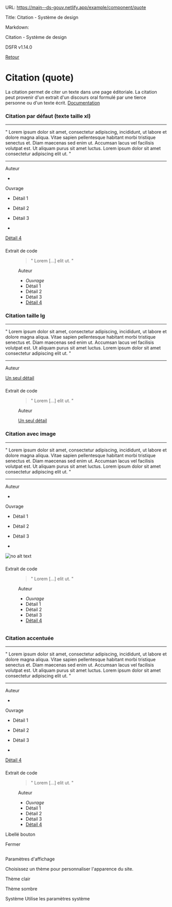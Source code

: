 URL:
https://main--ds-gouv.netlify.app/example/component/quote

Title:
Citation - Système de design

Markdown:

Citation - Système de design


DSFR v1.14.0


[Retour](../)


# Citation (quote)


La citation permet de citer un texte dans une page éditoriale. La citation peut provenir d'un extrait d'un discours oral formulé par une tierce personne ou d'un texte écrit.
[Documentation](https://www.systeme-de-design.gouv.fr/elements-d-interface/composants/citation)


### Citation par défaut (texte taille xl)


------------------------------


" Lorem ipsum dolor sit amet, consectetur adipiscing, incididunt, ut labore et dolore magna aliqua. Vitae sapien pellentesque habitant morbi tristique senectus et. Diam maecenas sed enim ut. Accumsan lacus vel facilisis volutpat est. Ut aliquam purus sit amet luctus. Lorem ipsum dolor sit amet consectetur adipiscing elit ut. "

------------------------------


Auteur

-
Ouvrage


- Détail 1

- Détail 2

- Détail 3

-
[Détail 4](%5B%C3%80%20MODIFIER%20-%20Lien%20vers%20la%20sources%20ou%20des%20infos%20compl%C3%A9mentaires%5D)


###
Extrait de code


<figure class="fr-quote">
<blockquote cite="[À MODIFIER - https://lien-vers-la-source.fr]">
<p>" Lorem [...] elit ut. "</p>
</blockquote>
<figcaption>
<p class="fr-quote__author">Auteur</p>
<ul class="fr-quote__source">
<li>
<cite>Ouvrage</cite>
</li>
<li>Détail 1</li>
<li>Détail 2</li>
<li>Détail 3</li>
<li>
<a target="_blank" rel="noopener external" title="Détail 4 - nouvelle fenêtre" href="[À MODIFIER - Lien vers la sources ou des infos complémentaires]">Détail 4</a>
</li>
</ul>
</figcaption>
</figure>


### Citation taille lg


------------------------------


" Lorem ipsum dolor sit amet, consectetur adipiscing, incididunt, ut labore et dolore magna aliqua. Vitae sapien pellentesque habitant morbi tristique senectus et. Diam maecenas sed enim ut. Accumsan lacus vel facilisis volutpat est. Ut aliquam purus sit amet luctus. Lorem ipsum dolor sit amet consectetur adipiscing elit ut. "

------------------------------


Auteur


[Un seul détail](%5B%C3%80%20MODIFIER%20-%20Lien%20vers%20la%20sources%20ou%20des%20infos%20compl%C3%A9mentaires%5D)


###
Extrait de code


<figure class="fr-quote">
<blockquote cite="[À MODIFIER - https://lien-vers-la-source.fr]">
<p class="fr-text--lg">" Lorem [...] elit ut. "</p>
</blockquote>
<figcaption>
<p class="fr-quote__author">Auteur</p>
<div class="fr-quote__source">
<a target="_blank" href="[À MODIFIER - Lien vers la sources ou des infos complémentaires]">Un seul détail</a>
</div>
</figcaption>
</figure>


### Citation avec image


------------------------------


" Lorem ipsum dolor sit amet, consectetur adipiscing, incididunt, ut labore et dolore magna aliqua. Vitae sapien pellentesque habitant morbi tristique senectus et. Diam maecenas sed enim ut. Accumsan lacus vel facilisis volutpat est. Ut aliquam purus sit amet luctus. Lorem ipsum dolor sit amet consectetur adipiscing elit ut. "

------------------------------


Auteur

-
Ouvrage


- Détail 1

- Détail 2

- Détail 3

-


![no alt text](../../../example/img/placeholder.1x1.png)


###
Extrait de code


<figure class="fr-quote fr-quote--column">
<blockquote cite="[À MODIFIER - https://lien-vers-la-source.fr]">
<p>" Lorem [...] elit ut. "</p>
</blockquote>
<figcaption>
<p class="fr-quote__author">Auteur</p>
<ul class="fr-quote__source">
<li>
<cite>Ouvrage</cite>
</li>
<li>Détail 1</li>
<li>Détail 2</li>
<li>Détail 3</li>
<li>
<a href="">Détail 4</a>
</li>
</ul>
<div class="fr-quote__image">
<img class="fr-responsive-img" src="../../../example/img/placeholder.1x1.png" alt="" />
<!-- L'alternative de l'image (attribut alt) doit rester vide car l'image est illustrative et ne doit pas être restituée aux technologies d'assistance -->
</div>
</figcaption>
</figure>


### Citation accentuée


------------------------------


" Lorem ipsum dolor sit amet, consectetur adipiscing, incididunt, ut labore et dolore magna aliqua. Vitae sapien pellentesque habitant morbi tristique senectus et. Diam maecenas sed enim ut. Accumsan lacus vel facilisis volutpat est. Ut aliquam purus sit amet luctus. Lorem ipsum dolor sit amet consectetur adipiscing elit ut. "

------------------------------


Auteur

-
Ouvrage


- Détail 1

- Détail 2

- Détail 3

-
[Détail 4](%5B%C3%80%20MODIFIER%20-%20Lien%20vers%20la%20sources%20ou%20des%20infos%20compl%C3%A9mentaires%5D)


###
Extrait de code


<figure class="fr-quote fr-quote--green-emeraude">
<blockquote cite="[À MODIFIER - https://lien-vers-la-source.fr]">
<p>" Lorem [...] elit ut. "</p>
</blockquote>
<figcaption>
<p class="fr-quote__author">Auteur</p>
<ul class="fr-quote__source">
<li>
<cite>Ouvrage</cite>
</li>
<li>Détail 1</li>
<li>Détail 2</li>
<li>Détail 3</li>
<li>
<a target="_blank" rel="noopener external" title="Détail 4 - nouvelle fenêtre" href="[À MODIFIER - Lien vers la sources ou des infos complémentaires]">Détail 4</a>
</li>
</ul>
</figcaption>
</figure>


Libellé bouton


Fermer


##
Paramètres d'affichage


Choisissez un thème pour personnaliser l'apparence du site.


Thème clair


Thème sombre


Système
Utilise les paramètres système
